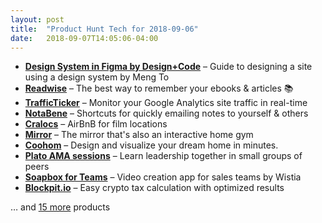 ```yaml
---
layout: post
title:  "Product Hunt Tech for 2018-09-06"
date:   2018-09-07T14:05:06-04:00
---
```


* **[Design System in Figma by Design+Code](https://www.producthunt.com/posts/design-system-in-figma-by-design-code?utm_campaign=producthunt-api&utm_medium=api&utm_source=Application%3A+Daily+Digest+RSS+%28ID%3A+3202%29)** – Guide to designing a site using a design system by Meng To
* **[Readwise](https://www.producthunt.com/posts/readwise?utm_campaign=producthunt-api&utm_medium=api&utm_source=Application%3A+Daily+Digest+RSS+%28ID%3A+3202%29)** – The best way to remember your ebooks & articles 📚
* **[TrafficTicker](https://www.producthunt.com/posts/trafficticker?utm_campaign=producthunt-api&utm_medium=api&utm_source=Application%3A+Daily+Digest+RSS+%28ID%3A+3202%29)** – Monitor your Google Analytics site traffic in real-time
* **[NotaBene](https://www.producthunt.com/posts/notabene?utm_campaign=producthunt-api&utm_medium=api&utm_source=Application%3A+Daily+Digest+RSS+%28ID%3A+3202%29)** – Shortcuts for quickly emailing notes to yourself & others
* **[Cralocs](https://www.producthunt.com/posts/cralocs?utm_campaign=producthunt-api&utm_medium=api&utm_source=Application%3A+Daily+Digest+RSS+%28ID%3A+3202%29)** – AirBnB for film locations
* **[Mirror](https://www.producthunt.com/posts/mirror-5?utm_campaign=producthunt-api&utm_medium=api&utm_source=Application%3A+Daily+Digest+RSS+%28ID%3A+3202%29)** – The mirror that's also an interactive home gym
* **[Coohom](https://www.producthunt.com/posts/coohom?utm_campaign=producthunt-api&utm_medium=api&utm_source=Application%3A+Daily+Digest+RSS+%28ID%3A+3202%29)** – Design and visualize your dream home in minutes.
* **[Plato AMA sessions](https://www.producthunt.com/posts/plato-ama-sessions?utm_campaign=producthunt-api&utm_medium=api&utm_source=Application%3A+Daily+Digest+RSS+%28ID%3A+3202%29)** – Learn leadership together in small groups of peers
* **[Soapbox for Teams](https://www.producthunt.com/posts/soapbox-for-teams?utm_campaign=producthunt-api&utm_medium=api&utm_source=Application%3A+Daily+Digest+RSS+%28ID%3A+3202%29)** – Video creation app for sales teams by Wistia
* **[Blockpit.io](https://www.producthunt.com/posts/blockpit-io?utm_campaign=producthunt-api&utm_medium=api&utm_source=Application%3A+Daily+Digest+RSS+%28ID%3A+3202%29)** – Easy crypto tax calculation with optimized results

… and [15 more](https://www.producthunt.com/tech) products